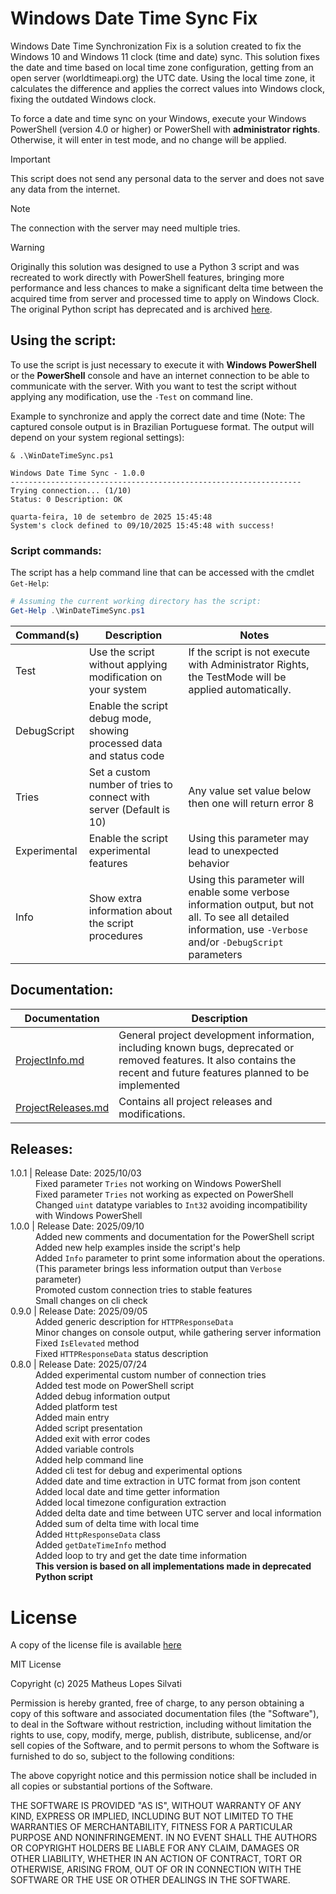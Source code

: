 # Windows Date Time Sync Fix

Windows Date Time Synchronization Fix is a solution created to fix the Windows 10 and Windows 11 clock (time and date) sync. This solution fixes the date and time based on local time zone configuration, getting from an open server (worldtimeapi.org) the UTC date. Using the local time zone, it calculates the difference and applies the correct values into Windows clock, fixing the outdated Windows clock.

To force a date and time sync on your Windows, execute your Windows PowerShell (version 4.0 or higher) or PowerShell with **administrator rights**. Otherwise, it will enter in test mode, and no change will be applied.

> [!IMPORTANT]
> This script does not send any personal data to the server and does not save any data from the internet.

> [!NOTE]
> The connection with the server may need multiple tries.

> [!WARNING]
> Originally this solution was designed to use a Python 3 script and was recreated to work directly with PowerShell features, bringing more performance and less chances to make a significant delta time between the acquired time from server and processed time to apply on Windows Clock. The original Python script has deprecated and is archived [here](/Scripts/Archived).

## Using the script:

To use the script is just necessary to execute it with **Windows PowerShell** or the **PowerShell** console and have an internet connection to be able to communicate with the server. With you want to test the script without applying any modification, use the `-Test` on command line.

Example to synchronize and apply the correct date and time (Note: The captured console output is in Brazilian Portuguese format. The output will depend on your system regional settings):

```
& .\WinDateTimeSync.ps1

Windows Date Time Sync - 1.0.0
-----------------------------------------------------------------
Trying connection... (1/10)
Status: 0 Description: OK

quarta-feira, 10 de setembro de 2025 15:45:48
System's clock defined to 09/10/2025 15:45:48 with success!
```

### Script commands:

The script has a help command line that can be accessed with the cmdlet `Get-Help`:
```PowerShell
# Assuming the current working directory has the script:
Get-Help .\WinDateTimeSync.ps1
```

| Command(s) | Description | Notes |
| ---------- | ----------- | ----- |
| Test | Use the script without applying modification on your system | If the script is not execute with Administrator Rights, the TestMode will be applied automatically. |
| DebugScript | Enable the script debug mode, showing processed data and status code |  |
| Tries <value> | Set a custom number of tries to connect with server (Default is 10) | Any value set value below then one will return error 8 |
| Experimental | Enable the script experimental features | Using this parameter may lead to unexpected behavior |
| Info | Show extra information about the script procedures | Using this parameter will enable some verbose information output, but not all. To see all detailed information, use `-Verbose` and/or `-DebugScript` parameters |

## Documentation:

| Documentation | Description |
| ------------- | ----------- |
| [ProjectInfo.md](./Docs/ProjectInfo.md) | General project development information, including known bugs, deprecated or removed features. It also contains the recent and future features planned to be implemented |
| [ProjectReleases.md](./Docs/ProjectReleases.md) | Contains all project releases and modifications. |

## Releases:

<!-- Windows Date Time Fix Releases Table: -->

<head>
    <link rel="stylesheet" href="Docs/CSS/ReleaseNotes.css">
    <link rel="stylesheet" href="./CSS/ReleaseNotes.css">
</head>
<dl>
    <!-- 1.0.1 (2025/10/03) -->
    <dt><version-data>1.0.1</version-data> | Release Date: 2025/10/03</dt>
    <dd><fix-alert>Fixed </fix-alert>parameter <code>Tries</code> not working on Windows PowerShell</dd>
    <dd><fix-alert>Fixed </fix-alert>parameter <code>Tries</code> not working as expected on PowerShell</dd>
    <dd>Changed <code>uint</code> datatype variables to <code>Int32</code> avoiding incompatibility with Windows PowerShell</dd>
    <!-- 1.0.0 (2025/09/10) -->
    <dt><version-data>1.0.0</version-data> | Release Date: 2025/09/10</dt>
    <dd>Added new comments and documentation for the PowerShell script</dd>
    <dd>Added new help examples inside the script's help</dd>
    <dd>Added <code>Info</code> parameter to print some information about the operations. (This parameter brings less information output than <code>Verbose</code> parameter)</dd>
    <dd>Promoted custom connection tries to stable features</dd>
    <dd>Small changes on cli check</dd>
    <!-- 0.9.0 (2025/09/05) -->
    <dt><version-data>0.9.0</version-data> | Release Date: 2025/09/05</dt>
    <dd>Added generic description for <code>HTTPResponseData</code></dd>
    <dd>Minor changes on console output, while gathering server information</dd>
    <dd><fix-alert>Fixed </fix-alert><code>IsElevated</code> method</dd>
    <dd><fix-alert>Fixed </fix-alert> <code>HTTPResponseData</code> status description</dd>
    <!-- 0.8.0 (2025/07/24) -->
    <dt><version-data>0.8.0</version-data> | Release Date: 2025/07/24</dt>
    <dd>Added experimental custom number of connection tries</dd>
    <dd>Added test mode on PowerShell script</dd>
    <dd>Added debug information output</dd>
    <dd>Added platform test</dd>
    <dd>Added main entry</dd>
    <dd>Added script presentation</dd>
    <dd>Added exit with error codes</dd>
    <dd>Added variable controls</dd>
    <dd>Added help command line</dd>
    <dd>Added cli test for debug and experimental options</dd>
    <dd>Added date and time extraction in UTC format from json content</dd>
    <dd>Added local date and time getter information</dd>
    <dd>Added local timezone configuration extraction</dd>
    <dd>Added delta date and time between UTC server and local information</dd>
    <dd>Added sum of delta time with local time</dd>
    <dd>Added <code>HttpResponseData</code> class</dd>
    <dd>Added <code>getDateTimeInfo</code> method</dd>
    <dd>Added loop to try and get the date time information</dd>
    <dd><strong>This version is based on all implementations made in deprecated Python script</strong></dd>
</dl>

# License

A copy of the license file is available [here](./LICENSE.txt)

MIT License

Copyright (c) 2025 Matheus Lopes Silvati

Permission is hereby granted, free of charge, to any person obtaining a copy
of this software and associated documentation files (the "Software"), to deal
in the Software without restriction, including without limitation the rights
to use, copy, modify, merge, publish, distribute, sublicense, and/or sell
copies of the Software, and to permit persons to whom the Software is
furnished to do so, subject to the following conditions:

The above copyright notice and this permission notice shall be included in all
copies or substantial portions of the Software.

THE SOFTWARE IS PROVIDED "AS IS", WITHOUT WARRANTY OF ANY KIND, EXPRESS OR
IMPLIED, INCLUDING BUT NOT LIMITED TO THE WARRANTIES OF MERCHANTABILITY,
FITNESS FOR A PARTICULAR PURPOSE AND NONINFRINGEMENT. IN NO EVENT SHALL THE
AUTHORS OR COPYRIGHT HOLDERS BE LIABLE FOR ANY CLAIM, DAMAGES OR OTHER
LIABILITY, WHETHER IN AN ACTION OF CONTRACT, TORT OR OTHERWISE, ARISING FROM,
OUT OF OR IN CONNECTION WITH THE SOFTWARE OR THE USE OR OTHER DEALINGS IN THE
SOFTWARE.